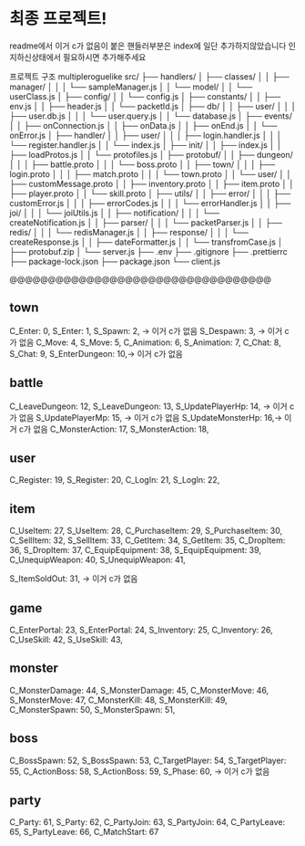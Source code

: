 # 최종 프로젝트!

readme에서 이거 c가 없음이 붙은 핸들러부분은
index에 일단 추가하지않았습니다
인지하신상태에서 필요하시면 추가해주세요

프로젝트 구조
multipleroguelike
src/
├── handlers/
│ ├── classes/
│ │ ├── manager/
│ │ │ └── sampleManager.js
│ │ └── model/
│ │ └── userClass.js
│ ├── config/
│ │ └── config.js
│ ├── constants/
│ │ ├── env.js
│ │ ├── header.js
│ │ └── packetId.js
│ ├── db/
│ │ ├── user/
│ │ │ ├── user.db.js
│ │ │ └── user.query.js
│ │ └── database.js
│ ├── events/
│ │ ├── onConnection.js
│ │ ├── onData.js
│ │ ├── onEnd.js
│ │ └── onError.js
│ ├── handler/
│ │ ├── user/
│ │ │ ├── login.handler.js
│ │ │ └── register.handler.js
│ │ └── index.js
│ ├── init/
│ │ ├── index.js
│ │ ├── loadProtos.js
│ │ └── protofiles.js
│ ├── protobuf/
│ │ ├── dungeon/
│ │ │ ├── battle.proto
│ │ │ └── boss.proto
│ │ ├── town/
│ │ │ ├── login.proto
│ │ │ ├── match.proto
│ │ │ └── town.proto
│ │ └── user/
│ │ ├── customMessage.proto
│ │ ├── inventory.proto
│ │ ├── item.proto
│ │ ├── player.proto
│ │ └── skill.proto
│ ├── utils/
│ │ ├── error/
│ │ │ ├── customError.js
│ │ │ ├── errorCodes.js
│ │ │ └── errorHandler.js
│ │ ├── joi/
│ │ │ └── joiUtils.js
│ │ ├── notification/
│ │ │ └── createNotification.js
│ │ ├── parser/
│ │ │ └── packetParser.js
│ │ ├── redis/
│ │ │ └── redisManager.js
│ │ ├── response/
│ │ │ └── createResponse.js
│ │ ├── dateFormatter.js
│ │ └── transfromCase.js
│ ├── protobuf.zip
│ └── server.js
├── .env
├── .gitignore
├── .prettierrc
├── package-lock.json
├── package.json
└── client.js

@@@@@@@@@@@@@@@@@@@@@@@@@@@@@@@@@@

## town

C_Enter: 0,
S_Enter: 1,
S_Spawn: 2, -> 이거 c가 없음
S_Despawn: 3, -> 이거 c가 없음
C_Move: 4,
S_Move: 5,
C_Animation: 6,
S_Animation: 7,
C_Chat: 8,
S_Chat: 9,
S_EnterDungeon: 10,-> 이거 c가 없음

## battle

C_LeaveDungeon: 12,
S_LeaveDungeon: 13,
S_UpdatePlayerHp: 14, -> 이거 c가 없음
S_UpdatePlayerMp: 15, -> 이거 c가 없음
S_UpdateMonsterHp: 16,-> 이거 c가 없음
C_MonsterAction: 17,
S_MonsterAction: 18,

## user

C_Register: 19,
S_Register: 20,
C_LogIn: 21,
S_LogIn: 22,

## item

C_UseItem: 27,
S_UseItem: 28,
C_PurchaseItem: 29,
S_PurchaseItem: 30,
C_SellItem: 32,
S_SellItem: 33,
C_GetItem: 34,
S_GetItem: 35,
C_DropItem: 36,
S_DropItem: 37,
C_EquipEquipment: 38,
S_EquipEquipment: 39,
C_UnequipWeapon: 40,
S_UnequipWeapon: 41,

S_ItemSoldOut: 31, -> 이거 c가 없음

## game

C_EnterPortal: 23,
S_EnterPortal: 24,
S_Inventory: 25,
C_Inventory: 26,
C_UseSkill: 42,
S_UseSkill: 43,

## monster

C_MonsterDamage: 44,
S_MonsterDamage: 45,
C_MonsterMove: 46,
S_MonsterMove: 47,
C_MonsterKill: 48,
S_MonsterKill: 49,
C_MonsterSpawn: 50,
S_MonsterSpawn: 51,

## boss

C_BossSpawn: 52,
S_BossSpawn: 53,
C_TargetPlayer: 54,
S_TargetPlayer: 55,
C_ActionBoss: 58,
S_ActionBoss: 59,
S_Phase: 60, -> 이거 c가 없음

## party

C_Party: 61,
S_Party: 62,
C_PartyJoin: 63,
S_PartyJoin: 64,
C_PartyLeave: 65,
S_PartyLeave: 66,
C_MatchStart: 67
